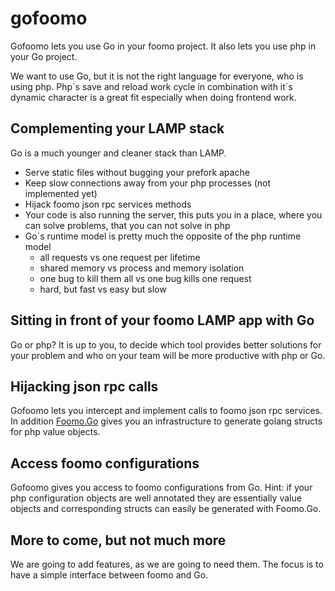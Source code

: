 # gofoomo

Gofoomo lets you use Go in your foomo project. It also lets you use php in your Go project.

We want to use Go, but it is not the right language for everyone, who is using php. Php´s save and reload work cycle in combination with it´s dynamic character is a great fit especially when doing frontend work.

## Complementing your LAMP stack

Go is a much younger and cleaner stack than LAMP.

* Serve static files without bugging your prefork apache
* Keep slow connections away from your php processes (not implemented yet)
* Hijack foomo json rpc services methods
* Your code is also running the server, this puts you in a place, where	you can solve problems, that you can not solve in php
* Go´s runtime model is pretty much the opposite of the php runtime model
	* all requests vs one request per lifetime
	* shared memory vs process and memory isolation
	* one bug to kill them all vs one bug kills one request
	* hard, but fast vs easy but slow

## Sitting in front of your foomo LAMP app with Go

Go or php? It is up to you, to decide which tool provides better solutions for your problem and who on your team will be more productive with php or Go.

## Hijacking json rpc calls

Gofoomo lets you intercept and implement calls to foomo json rpc services. In addition [Foomo.Go](https://github.com/foomo/Foomo.Go) gives you an infrastructure to generate golang structs for php value objects.

## Access foomo configurations

Gofoomo gives you access to foomo configurations from Go. Hint: if your php configuration objects are well annotated they are essentially value objects and corresponding structs can easily be generated with Foomo.Go. 

## More to come, but not much more

We are going to add features, as we are going to need them. The focus is to have a simple interface between foomo and Go.
